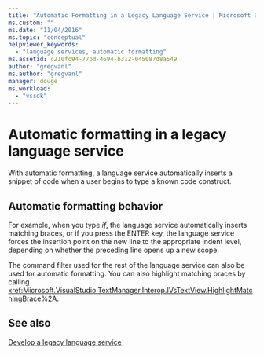 ```yaml
---
title: "Automatic Formatting in a Legacy Language Service | Microsoft Docs"
ms.custom: ""
ms.date: "11/04/2016"
ms.topic: "conceptual"
helpviewer_keywords: 
  - "language services, automatic formatting"
ms.assetid: c210fc94-77bd-4694-b312-045087d8a549
author: "gregvanl"
ms.author: "gregvanl"
manager: douge
ms.workload: 
  - "vssdk"
---
```

# Automatic formatting in a legacy language service
With automatic formatting, a language service automatically inserts a snippet of code when a user begins to type a known code construct.  
  
## Automatic formatting behavior  
 For example, when you type *if*, the language service automatically inserts matching braces, or if you press the ENTER key, the language service forces the insertion point on the new line to the appropriate indent level, depending on whether the preceding line opens up a new scope.  
  
 The command filter used for the rest of the language service can also be used for automatic formatting. You can also highlight matching braces by calling <xref:Microsoft.VisualStudio.TextManager.Interop.IVsTextView.HighlightMatchingBrace%2A>.  
  
## See also  
 [Develop a legacy language service](../../extensibility/internals/developing-a-legacy-language-service.md)